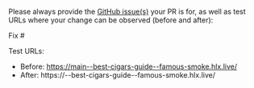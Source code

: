 Please always provide the [GitHub issue(s)](../issues) your PR is for, as well as test URLs where your change can be observed (before and after):

Fix #<gh-issue-id>

Test URLs:
- Before: https://main--best-cigars-guide--famous-smoke.hlx.live/
- After: https://<branch>--best-cigars-guide--famous-smoke.hlx.live/
